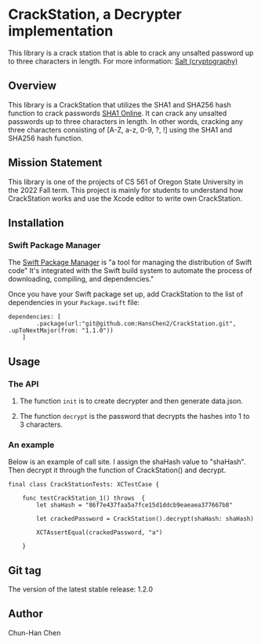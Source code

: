 # CrackStation, a Decrypter implementation

This library is a crack station that is able to crack any unsalted password up to three characters in length. For more information: [Salt (cryptography)](https://en.wikipedia.org/wiki/Salt_(cryptography))

## Overview

This library is a CrackStation that utilizes the SHA1 and SHA256 hash function to crack passwords [SHA1 Online](https://emn178.github.io/online-tools/sha1.html). It can crack any unsalted passwords up to three characters in length. In other words, cracking any three characters consisting of [A-Z, a-z, 0-9, ?, !] using the SHA1 and SHA256 hash function. 

## Mission Statement

This library is one of the projects of CS 561 of Oregon State University in the 2022 Fall term. This project is mainly for students to understand how CrackStation works and use the Xcode editor to write own CrackStation. 

## Installation

### **Swift Package Manager**

The [Swift Package Manager](https://www.swift.org/package-manager/) is "a tool for managing the distribution of Swift code" It's integrated with the Swift build system to automate the process of downloading, compiling, and dependencies."

Once you have your Swift package set up, add CrackStation to the list of dependencies in your `Package.swift` file:

```
dependencies: [
        .package(url:"git@github.com:HansChen2/CrackStation.git", .upToNextMajor(from: "1.1.0"))
    ]
```

## Usage

### **The API**

1. The function `init` is to create decrypter and then generate data.json.

2. The function `decrypt` is the password that decrypts the hashes into 1 to 3 characters.

### **An example**

Below is an example of call site. I assign the shaHash value to "shaHash". Then decrypt it through the function of CrackStation() and decrypt.
```
final class CrackStationTests: XCTestCase {
    
    func testCrackStation_1() throws  {
        let shaHash = "86f7e437faa5a7fce15d1ddcb9eaeaea377667b8"
        
        let crackedPassword = CrackStation().decrypt(shaHash: shaHash)
        
        XCTAssertEqual(crackedPassword, "a")
        
    }

```



## Git tag

The version of the latest stable release: 1.2.0

## Author

Chun-Han Chen


